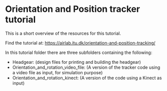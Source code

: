 # Orientation and Position tracker tutorial

This is a short overview of the resources for this tutorial.

Find the tutorial at: https://airlab.itu.dk/orientation-and-position-tracking/

In this tutorial folder there are three subfolders containing the following:

- Headgear:  (design files for printing and building the headgear)
- Orientation_and_rotation_video_file: (A version of the tracker code using a video file as input, for simulation purpose)
- Orientation_and_rotation_kinect: (A version of the code using a Kinect as input)